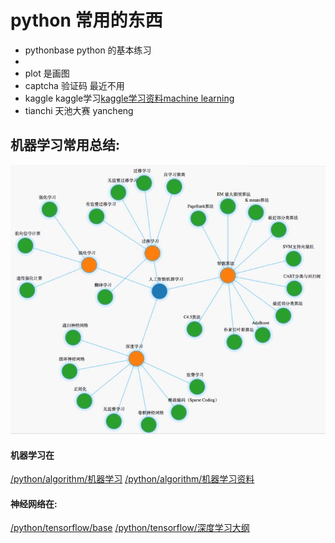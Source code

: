 # python 常用的东西

- pythonbase  python 的基本练习
- 
- plot 是画图  
- captcha 验证码 最近不用
- kaggle kaggle学习[kaggle学习资料machine learning](https://www.kaggle.com/learn/machine-learning)
- tianchi 天池大赛 yancheng

## 机器学习常用总结:

![machine learn](https://github.com/muxiaobai/CourseExercises/blob/master/python/algorithm/v2-6f5d062a88838978ff180eaf2fc57543_hd.jpg)

#### 机器学习在 
[/python/algorithm/机器学习](https://github.com/muxiaobai/CourseExercises/blob/master/python/algorithm/%E6%9C%BA%E5%99%A8%E5%AD%A6%E4%B9%A0.txt)
[/python/algorithm/机器学习资料](https://github.com/muxiaobai/CourseExercises/blob/master/python/algorithm/%E6%9C%BA%E5%99%A8%E5%AD%A6%E4%B9%A0%E8%B5%84%E6%96%99.txt)

#### 神经网络在:
[/python/tensorflow/base](https://github.com/muxiaobai/CourseExercises/blob/master/python/tensorflow/base.txt)
[/python/tensorflow/深度学习大纲](https://github.com/muxiaobai/CourseExercises/blob/master/python/tensorflow/%E6%B7%B1%E5%BA%A6%E5%AD%A6%E4%B9%A0%E5%A4%A7%E7%BA%B2.txt)
